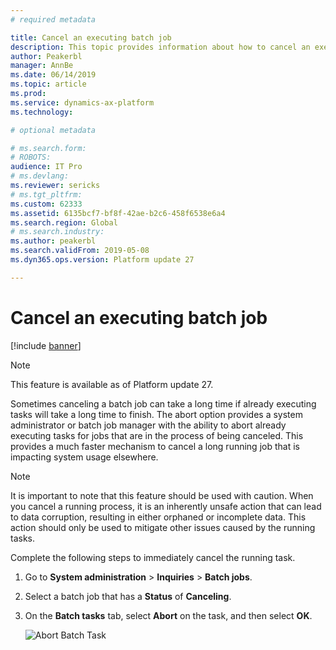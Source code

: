 ```yaml
---
# required metadata

title: Cancel an executing batch job
description: This topic provides information about how to cancel an executing batch job.
author: Peakerbl
manager: AnnBe
ms.date: 06/14/2019
ms.topic: article
ms.prod: 
ms.service: dynamics-ax-platform
ms.technology: 

# optional metadata

# ms.search.form: 
# ROBOTS: 
audience: IT Pro
# ms.devlang: 
ms.reviewer: sericks
# ms.tgt_pltfrm: 
ms.custom: 62333
ms.assetid: 6135bcf7-bf8f-42ae-b2c6-458f6538e6a4
ms.search.region: Global
# ms.search.industry: 
ms.author: peakerbl
ms.search.validFrom: 2019-05-08
ms.dyn365.ops.version: Platform update 27

---
```


# Cancel an executing batch job
[!include [banner](../includes/banner.md)]

> [!NOTE] 
> This feature is available as of Platform update 27.

Sometimes canceling a batch job can take a long time if already executing tasks will take a long time to finish. The abort option provides a system administrator or batch job manager with the ability to abort already executing tasks for jobs that are in the process of being canceled. This provides a much faster mechanism to cancel a long running job that is impacting system usage elsewhere.

>[!NOTE]
> It is important to note that this feature should be used with caution. When you cancel a running process, it is an inherently unsafe action that can lead to data corruption, resulting in either orphaned or incomplete data. This action should only be used to mitigate other issues caused by the running tasks.

Complete the following steps to immediately cancel the running task.

1. Go to **System administration** \> **Inquiries** \> **Batch jobs**.
2. Select a batch job that has a **Status** of **Canceling**.
3. On the **Batch tasks** tab, select **Abort** on the task, and then select **OK**.

    ![Abort Batch Task](./media/batch-abort.PNG) 
